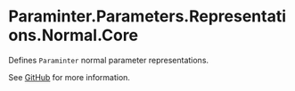 # Paraminter.Parameters.Representations.Normal.Core

Defines `Paraminter` normal parameter representations.

See [GitHub](https://github.com/Paraminter/Paraminter.Parameters.Representations.Normal) for more information.